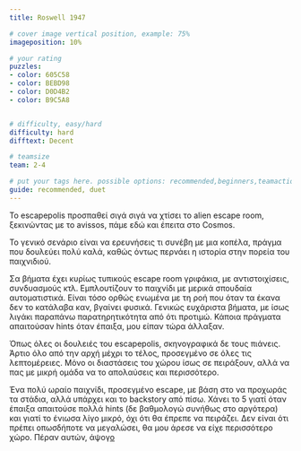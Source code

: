 ```yaml
---
title: Roswell 1947

# cover image vertical position, example: 75%
imageposition: 10%

# your rating
puzzles:
- color: 605C58
- color: BEBD98
- color: D0D4B2
- color: B9C5A8


# difficulty, easy/hard
difficulty: hard
difftext: Decent

# teamsize
team: 2-4

# put your tags here. possible options: recommended,beginners,teamaction
guide: recommended, duet
---
```


Το escapepolis προσπαθεί σιγά σιγά να χτίσει το alien escape room, ξεκινώντας με το avissos, πάμε εδώ και έπειτα στο Cosmos.

Το γενικό σενάριο είναι να ερευνήσεις τι συνέβη με μια κοπέλα, πράγμα που δουλεύει πολύ καλά, καθώς όντως περνάει η ιστορία στην πορεία του παιχνιδιού.

Σα βήματα έχει κυρίως τυπικούς escape room γριφάκια, με αντιστοιχίσεις, συνδυασμούς κτλ. Εμπλουτίζουν το παιχνίδι με μερικά σπουδαία αυτοματιστικά. Είναι τόσο ορθώς ενωμένα
με τη ροή που όταν τα έκανα δεν το κατάλαβα καν, βγαίνει φυσικά. Γενικώς ευχάριστα βήματα, με ίσως λιγάκι παραπάνω παρατηρητικότητα από ότι προτιμώ. Κάποια πράγματα απαιτούσαν
 hints όταν έπαιξα, μου είπαν τώρα άλλαξαν.

Όπως όλες οι δουλειές του escapepolis, σκηνογραφικά δε τους πιάνεις. Άρτιο όλο από την αρχή μέχρι το τέλος, προσεγμένο σε όλες τις λεπτομέρειες. Μόνο οι διαστάσεις του χώρου ίσως
σε πειράξουν, αλλά να πας με μικρή ομάδα να το απολαύσεις και περισσότερο.

Ένα πολύ ωραίο παιχνίδι, προσεγμένο escape, με βάση στο να προχωράς τα στάδια, αλλά υπάρχει και το backstory από πίσω. Χάνει το 5 γιατί όταν έπαιξα απαιτούσε πολλά hints
(δε βαθμολογώ συνήθως στο αργότερα) και γιατί το ένιωσα λίγο μικρό, όχι ότι θα έπρεπε να πειράζει. Δεν είναι ότι πρέπει οπωσδήποτε να μεγαλώσει, θα μου άρεσε να είχε περισσότερο χώρο.
Πέραν αυτών, άψογ<a href="https://www.google.gr/search?q=area+51&biw=1920&bih=910&source=lnms&tbm=isch&sa=X&sqi=2&ved=0ahUKEwiyv8HxjKrPAhWgHsAKHeWRB64Q_AUIBigB#tbm=isch&q=area+51+aliens+real+proof&imgrc=pGP5XthSDkGKLM%3A">ο</a>
